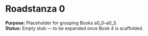 # Roadstanza 0  
**Purpose:** Placeholder for grouping Books a0_0–a0_3.  
**Status:** Empty stub — to be expanded once Book 4 is scaffolded.  
